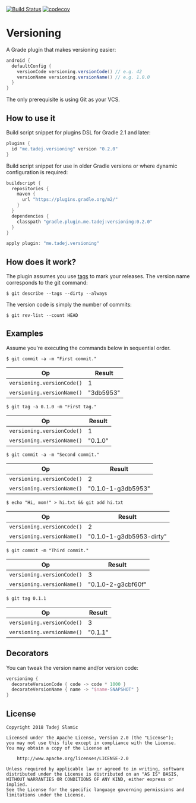 [![Build Status](https://travis-ci.org/tslamic/versioning.svg?branch=master)](https://travis-ci.org/tslamic/versioning)
[![codecov](https://codecov.io/gh/tslamic/versioning/branch/master/graph/badge.svg)](https://codecov.io/gh/tslamic/versioning)

# Versioning 

A Grade plugin that makes versioning easier:

```groovy
android {
  defaultConfig {
    versionCode versioning.versionCode() // e.g. 42
    versionName versioning.versionName() // e.g. 1.0.0
  }
}
```

The only prerequisite is using Git as your VCS.

## How to use it

Build script snippet for plugins DSL for Gradle 2.1 and later:

```groovy
plugins {
  id "me.tadej.versioning" version "0.2.0"
}
```

Build script snippet for use in older Gradle versions or where dynamic configuration is required:

```groovy
buildscript {
  repositories {
    maven {
      url "https://plugins.gradle.org/m2/"
    }
  }
  dependencies {
    classpath "gradle.plugin.me.tadej:versioning:0.2.0"
  }
}

apply plugin: "me.tadej.versioning"
```

## How does it work?

The plugin assumes you use [tags](https://git-scm.com/book/en/v2/Git-Basics-Tagging) to mark your releases. The version name corresponds to the git command:

```shell
$ git describe --tags --dirty --always
```

The version code is simply the number of commits:

```shell
$ git rev-list --count HEAD
```

## Examples

 Assume you're executing the commands below in sequential order.

```shell
$ git commit -a -m "First commit."
```

| Op | Result |
| -- | ------ |
`versioning.versionCode()` | 1
`versioning.versionName()` | "3db5953"

```shell
$ git tag -a 0.1.0 -m "First tag."
```

| Op | Result |
| -- | ------ |
`versioning.versionCode()` | 1
`versioning.versionName()` | "0.1.0"

```shell
$ git commit -a -m "Second commit."
```

| Op | Result |
| -- | ------ |
`versioning.versionCode()` | 2
`versioning.versionName()` | "0.1.0-1-g3db5953"

```shell
$ echo "Hi, mom!" > hi.txt && git add hi.txt
```

| Op | Result |
| -- | ------ |
`versioning.versionCode()` | 2
`versioning.versionName()` | "0.1.0-1-g3db5953-dirty"

```shell
$ git commit -m "Third commit."
```

| Op | Result |
| -- | ------ |
`versioning.versionCode()` | 3
`versioning.versionName()` | "0.1.0-2-g3cbf60f"

```shell
$ git tag 0.1.1
```

| Op | Result |
| -- | ------ |
`versioning.versionCode()` | 3
`versioning.versionName()` | "0.1.1"

## Decorators

You can tweak the version name and/or version code:

```groovy
versioning {
  decorateVersionCode { code -> code * 1000 }
  decorateVersionName { name -> "$name-SNAPSHOT" }
}
```

## License

    Copyright 2018 Tadej Slamic
    
    Licensed under the Apache License, Version 2.0 (the "License");
    you may not use this file except in compliance with the License.
    You may obtain a copy of the License at
    
        http://www.apache.org/licenses/LICENSE-2.0
    
    Unless required by applicable law or agreed to in writing, software
    distributed under the License is distributed on an "AS IS" BASIS,
    WITHOUT WARRANTIES OR CONDITIONS OF ANY KIND, either express or implied.
    See the License for the specific language governing permissions and
    limitations under the License.
